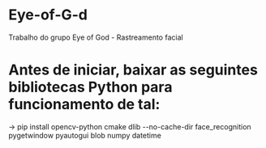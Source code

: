 # Eye-of-G-d
Trabalho do grupo Eye of God - Rastreamento facial

# Antes de iniciar, baixar as seguintes bibliotecas Python para funcionamento de tal:

-> pip install opencv-python cmake dlib --no-cache-dir face_recognition pygetwindow pyautogui blob numpy datetime
